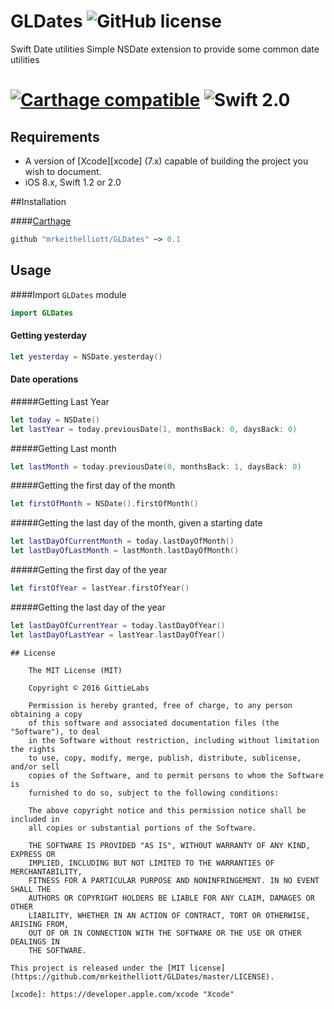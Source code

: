 # GLDates ![GitHub license](https://img.shields.io/badge/license-MIT-lightgrey.svg)
Swift Date utilities
Simple NSDate extension to provide some common date utilities
#  [![Carthage compatible](https://img.shields.io/badge/Carthage-compatible-4BC51D.svg?style=flat)](https://github.com/Carthage/Carthage) ![Swift 2.0](https://img.shields.io/badge/swift-2.0-orange.svg)

## Requirements

* A version of [Xcode][xcode] (7.x) capable of building the project you wish to document.
* iOS 8.x, Swift 1.2 or 2.0

##Installation

####[Carthage](http://github.com/Carthage/Carthage)
```ruby 
github "mrkeithelliott/GLDates" ~> 0.1
```

## Usage
####Import `GLDates` module
```swift
import GLDates
```

#### Getting yesterday
```swift
let yesterday = NSDate.yesterday()   
```

#### Date operations
#####Getting Last Year
```swift
let today = NSDate()
let lastYear = today.previousDate(1, monthsBack: 0, daysBack: 0)
```
#####Getting Last month
```swift
let lastMonth = today.previousDate(0, monthsBack: 1, daysBack: 0)
```
#####Getting the first day of the month
```swift
let firstOfMonth = NSDate().firstOfMonth()
```
#####Getting the last day of the month, given a starting date
```swift
let lastDayOfCurrentMonth = today.lastDayOfMonth()
let lastDayOfLastMonth = lastMonth.lastDayOfMonth()
```
#####Getting the first day of the year
```swift
let firstOfYear = lastYear.firstOfYear()
```
#####Getting the last day of the year
```swift
let lastDayOfCurrentYear = today.lastDayOfYear()
let lastDayOfLastYear = lastYear.lastDayOfYear()
```

```
## License

	The MIT License (MIT)

	Copyright © 2016 GittieLabs

	Permission is hereby granted, free of charge, to any person obtaining a copy
	of this software and associated documentation files (the "Software"), to deal
	in the Software without restriction, including without limitation the rights
	to use, copy, modify, merge, publish, distribute, sublicense, and/or sell
	copies of the Software, and to permit persons to whom the Software is
	furnished to do so, subject to the following conditions:

	The above copyright notice and this permission notice shall be included in
	all copies or substantial portions of the Software.

	THE SOFTWARE IS PROVIDED "AS IS", WITHOUT WARRANTY OF ANY KIND, EXPRESS OR
	IMPLIED, INCLUDING BUT NOT LIMITED TO THE WARRANTIES OF MERCHANTABILITY,
	FITNESS FOR A PARTICULAR PURPOSE AND NONINFRINGEMENT. IN NO EVENT SHALL THE
	AUTHORS OR COPYRIGHT HOLDERS BE LIABLE FOR ANY CLAIM, DAMAGES OR OTHER
	LIABILITY, WHETHER IN AN ACTION OF CONTRACT, TORT OR OTHERWISE, ARISING FROM,
	OUT OF OR IN CONNECTION WITH THE SOFTWARE OR THE USE OR OTHER DEALINGS IN
	THE SOFTWARE.

This project is released under the [MIT license](https://github.com/mrkeithelliott/GLDates/master/LICENSE).

[xcode]: https://developer.apple.com/xcode "Xcode"

